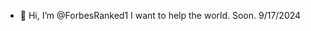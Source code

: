 - 👋 Hi, I’m @ForbesRanked1
I want to help the world. Soon. 9/17/2024

<!---
ForbesRanked1/ForbesRanked1 is a ✨ special ✨ repository because its `README.md` (this file) appears on your GitHub profile.
You can click the Preview link to take a look at your changes.
--->
